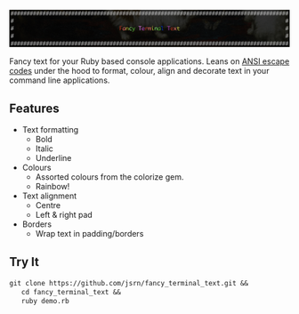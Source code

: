 ![Fancy Terminal Text](./header.png)

Fancy text for your Ruby based console applications. Leans on [ANSI escape codes](https://en.wikipedia.org/wiki/ANSI_escape_code) under the hood to format, colour, align and decorate text in your command line applications.

## Features

* Text formatting
  * Bold
  * Italic
  * Underline
* Colours
  * Assorted colours from the colorize gem.
  * Rainbow!
* Text alignment
  * Centre
  * Left & right pad
* Borders
  * Wrap text in padding/borders

## Try It

```
git clone https://github.com/jsrn/fancy_terminal_text.git &&
   cd fancy_terminal_text &&
   ruby demo.rb
```
